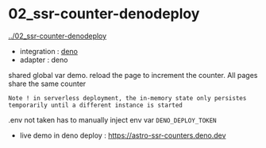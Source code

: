 # 02_ssr-counter-denodeploy
[../02_ssr-counter-denodeploy](../02_ssr-counter-denodeploy)

* integration : [deno](https://docs.astro.build/en/guides/integrations-guide/deno/)
* adapter : deno

shared global var demo. reload the page to increment the counter. All pages share the same counter

    Note ! in serverless deployment, the in-memory state only persistes temporarily until a different instance is started

.env not taken has to manually inject env var `DENO_DEPLOY_TOKEN`

* live demo in deno deploy : https://astro-ssr-counters.deno.dev

